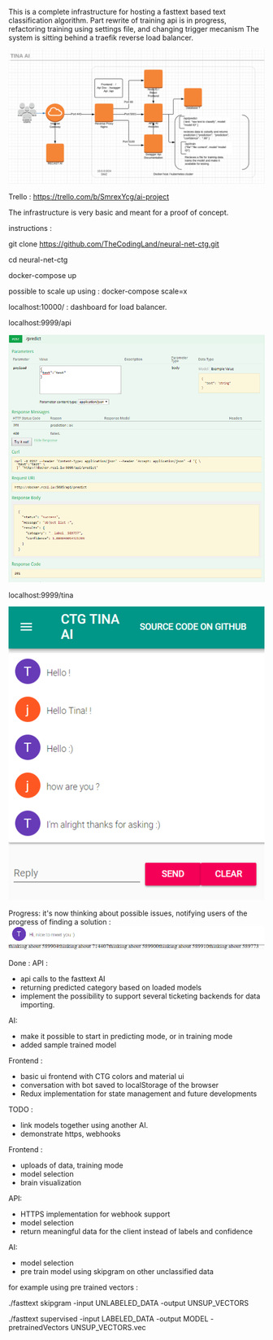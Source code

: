 This is a complete infrastructure for hosting a fasttext based text classification algorithm.
Part rewrite of training api is in progress, refactoring training using settings file, and changing trigger mecanism
The system is sitting behind a traefik reverse load balancer.

![alt text](https://github.com/TheCodingLand/neural-net-ctg/blob/master/architecture.png?raw=true)

Trello : 
https://trello.com/b/SmrexYcg/ai-project

The infrastructure is very basic and meant for a proof of concept.

instructions : 

git clone https://github.com/TheCodingLand/neural-net-ctg.git

cd neural-net-ctg

docker-compose up

possible to scale up using :
docker-compose <service> scale=x


localhost:10000/ : dashboard for load balancer.

localhost:9999/api

![alt text](https://github.com/TheCodingLand/neural-net-ctg/blob/master/restapi.png?raw=true)


localhost:9999/tina

![alt text](https://github.com/TheCodingLand/neural-net-ctg/blob/master/tinaaifrontend-wip.png?raw=true)


Progress: it's now thinking about possible issues, notifying users of the progress of finding a solution : 
![alt text](https://github.com/TheCodingLand/neural-net-ctg/blob/master/brain.png?raw=true)



Done : 
API :
- api calls to the fasttext AI
- returning predicted category based on loaded models
- implement the possibility to support several ticketing backends for data importing.


AI:
- make it possible to start in predicting mode, or in training mode
- added sample trained model

Frontend : 
- basic ui frontend with CTG colors and material ui
- conversation with bot saved to localStorage of the browser
- Redux implementation for state management and future developments

TODO :

- link models together using another AI.
- demonstrate https, webhooks


Frontend :
- uploads of data, training mode
- model selection
- brain visualization


API:
- HTTPS implementation for webhook support
- model selection
- return meaningful data for the client instead of labels and confidence


AI:
- model selection
- pre train model using skipgram on other unclassified data

for example using pre trained vectors :

./fasttext skipgram -input UNLABELED_DATA -output UNSUP_VECTORS

./fasttext supervised -input LABELED_DATA -output MODEL -pretrainedVectors UNSUP_VECTORS.vec
 

